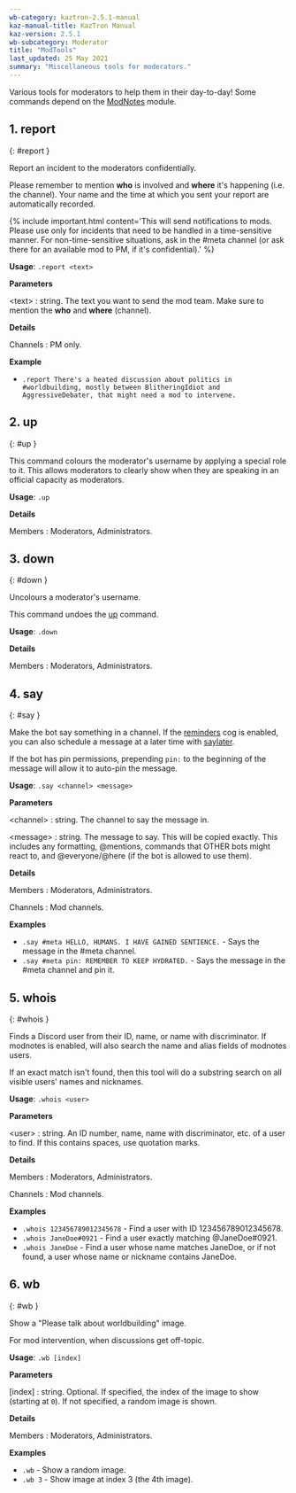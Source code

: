 ```yaml
---
wb-category: kaztron-2.5.1-manual
kaz-manual-title: KazTron Manual
kaz-version: 2.5.1
wb-subcategory: Moderator
title: "ModTools"
last_updated: 25 May 2021
summary: "Miscellaneous tools for moderators."
---
```


Various tools for moderators to help them in their day-to-day! Some commands depend on the
<a href="./modnotes.html">ModNotes</a> module.

## 1. report
{: #report }

Report an incident to the moderators confidentially.

Please remember to mention **who** is involved and **where** it's happening (i.e. the
channel). Your name and the time at which you sent your report are automatically
recorded.

{% include important.html content='This will send notifications to mods. Please use only for incidents that need
to be handled in a time-sensitive manner. For non-time-sensitive situations, ask in the
#meta channel (or ask there for an available mod to PM, if it&#x27;s confidential).' %}

**Usage**: `.report <text>`

**Parameters**

&lt;text&gt;
: string. The text you want to send the mod team. Make sure to mention the **who** and **where** (channel).




**Details**

Channels
: PM only.


**Example**

* `.report There's a heated discussion about politics in #worldbuilding, mostly between BlitheringIdiot and AggressiveDebater, that might need a mod to intervene.`

## 2. up
{: #up }

This command colours the moderator's username by applying a special role to it. This
allows moderators to clearly show when they are speaking in an official capacity as
moderators.

**Usage**: `.up`

**Details**

Members
: Moderators, Administrators.


## 3. down
{: #down }

Uncolours a moderator's username.

This command undoes the <a href="./modtools.html#up">up</a> command.

**Usage**: `.down`

**Details**

Members
: Moderators, Administrators.


## 4. say
{: #say }

Make the bot say something in a channel. If the <a href="./reminders.html">reminders</a> cog is enabled,
you can also schedule a message at a later time with <a href="./reminders.html#saylater">saylater</a>.

If the bot has pin permissions, prepending `pin:` to the beginning of the message will
allow it to auto-pin the message.

**Usage**: `.say <channel> <message>`

**Parameters**

&lt;channel&gt;
: string. The channel to say the message in.


&lt;message&gt;
: string. The message to say. This will be copied exactly. This includes any formatting, @mentions, commands that OTHER bots might react to, and @everyone/@here (if the bot is allowed to use them).




**Details**

Members
: Moderators, Administrators.


Channels
: Mod channels.


**Examples**

* `.say #meta HELLO, HUMANS. I HAVE GAINED SENTIENCE.` - Says the message in the #meta channel.
* `.say #meta pin: REMEMBER TO KEEP HYDRATED.` - Says the message in the #meta channel and pin it.

## 5. whois
{: #whois }

Finds a Discord user from their ID, name, or name with discriminator. If modnotes is
enabled, will also search the name and alias fields of modnotes users.

If an exact match isn't found, then this tool will do a substring search on all visible
users' names and nicknames.

**Usage**: `.whois <user>`

**Parameters**

&lt;user&gt;
: string. An ID number, name, name with discriminator, etc. of a user to find. If this contains spaces, use quotation marks.




**Details**

Members
: Moderators, Administrators.


Channels
: Mod channels.


**Examples**

* `.whois 123456789012345678` - Find a user with ID 123456789012345678.
* `.whois JaneDoe#0921` - Find a user exactly matching @JaneDoe#0921.
* `.whois JaneDoe` - Find a user whose name matches JaneDoe, or if not found, a user whose name or nickname contains JaneDoe.

## 6. wb
{: #wb }

Show a "Please talk about worldbuilding" image.

For mod intervention, when discussions get off-topic.

**Usage**: `.wb [index]`

**Parameters**

[index]
: string. Optional. If specified, the index of the image to show (starting at `0`). If not specified, a random image is shown.




**Details**

Members
: Moderators, Administrators.


**Examples**

* `.wb` - Show a random image.
* `.wb 3` - Show image at index 3 (the 4th image).